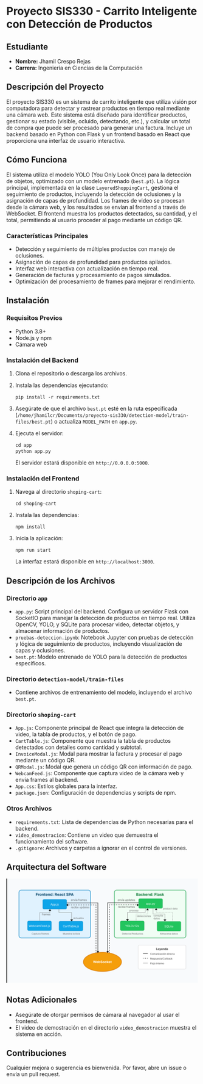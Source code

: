 # Proyecto SIS330 - Carrito Inteligente con Detección de Productos

## Estudiante
* **Nombre:** Jhamil Crespo Rejas
* **Carrera:** Ingeniería en Ciencias de la Computación 

## Descripción del Proyecto

El proyecto SIS330 es un sistema de carrito inteligente que utiliza visión por computadora para detectar y rastrear productos en tiempo real mediante una cámara web. Este sistema está diseñado para identificar productos, gestionar su estado (visible, ocluido, detectando, etc.), y calcular un total de compra que puede ser procesado para generar una factura. Incluye un backend basado en Python con Flask y un frontend basado en React que proporciona una interfaz de usuario interactiva.

## Cómo Funciona

El sistema utiliza el modelo YOLO (You Only Look Once) para la detección de objetos, optimizado con un modelo entrenado (`best.pt`). La lógica principal, implementada en la clase `LayeredShoppingCart`, gestiona el seguimiento de productos, incluyendo la detección de oclusiones y la asignación de capas de profundidad. Los frames de video se procesan desde la cámara web, y los resultados se envían al frontend a través de WebSocket. El frontend muestra los productos detectados, su cantidad, y el total, permitiendo al usuario proceder al pago mediante un código QR.

### Características Principales

- Detección y seguimiento de múltiples productos con manejo de oclusiones.
- Asignación de capas de profundidad para productos apilados.
- Interfaz web interactiva con actualización en tiempo real.
- Generación de facturas y procesamiento de pagos simulados.
- Optimización del procesamiento de frames para mejorar el rendimiento.

## Instalación

### Requisitos Previos

- Python 3.8+
- Node.js y npm
- Cámara web

### Instalación del Backend

1. Clona el repositorio o descarga los archivos.
2. Instala las dependencias ejecutando:

   ```
   pip install -r requirements.txt
   ```
3. Asegúrate de que el archivo `best.pt` esté en la ruta especificada (`/home/jhamilcr/Documents/proyecto-sis330/detection-model/train-files/best.pt`) o actualiza `MODEL_PATH` en `app.py`.
4. Ejecuta el servidor:

   ```
   cd app
   python app.py
   ```

   El servidor estará disponible en `http://0.0.0.0:5000`.

### Instalación del Frontend

1. Navega al directorio `shoping-cart`:

   ```
   cd shoping-cart
   ```
2. Instala las dependencias:

   ```
   npm install
   ```
3. Inicia la aplicación:

   ```
   npm run start
   ```

   La interfaz estará disponible en `http://localhost:3000`.

## Descripción de los Archivos

### Directorio `app`

- `app.py`: Script principal del backend. Configura un servidor Flask con SocketIO para manejar la detección de productos en tiempo real. Utiliza OpenCV, YOLO, y SQLite para procesar video, detectar objetos, y almacenar información de productos.
- `pruebas-deteccion.ipynb`: Notebook Jupyter con pruebas de detección y lógica de seguimiento de productos, incluyendo visualización de capas y oclusiones.
- `best.pt`: Modelo entrenado de YOLO para la detección de productos específicos.

### Directorio `detection-model/train-files`

- Contiene archivos de entrenamiento del modelo, incluyendo el archivo `best.pt`.

### Directorio `shoping-cart`

- `App.js`: Componente principal de React que integra la detección de video, la tabla de productos, y el botón de pago.
- `CartTable.js`: Componente que muestra la tabla de productos detectados con detalles como cantidad y subtotal.
- `InvoiceModal.js`: Modal para mostrar la factura y procesar el pago mediante un código QR.
- `QRModal.js`: Modal que genera un código QR con información de pago.
- `WebcamFeed.js`: Componente que captura video de la cámara web y envía frames al backend.
- `App.css`: Estilos globales para la interfaz.
- `package.json`: Configuración de dependencias y scripts de npm.

### Otros Archivos

- `requirements.txt`: Lista de dependencias de Python necesarias para el backend.
- `video_demostracion`: Contiene un video que demuestra el funcionamiento del software.
- `.gitignore`: Archivos y carpetas a ignorar en el control de versiones.

## Arquitectura del Software

![Diagrama de Arquitectura del Software](/images/arquitectura.png)


## Notas Adicionales

- Asegúrate de otorgar permisos de cámara al navegador al usar el frontend.
- El video de demostración en el directorio `video_demostracion` muestra el sistema en acción.

## Contribuciones

Cualquier mejora o sugerencia es bienvenida. Por favor, abre un issue o envía un pull request.